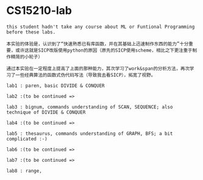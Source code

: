 # CS15210-lab
    this student hadn't take any course about ML or Funtional Programming before these labs.
    
    本实验的体验是，认识到了“快速熟悉已有库函数，并在其基础上迅速制作东西的能力”十分重要，或许这就是SICP改版使用python的原因（原先的SICP使用scheme，相比之下更注重于制作精简的小轮子）
    
    通过本实验在一定程度上提高了上面的那种能力，其次学习了work&span的分析方法，再次学习了一些经典算法的函数式伪代码写法（导致我去看SICP），拓宽了视野。
    
    lab1 : paren, basic DIVIDE & CONQUER
    
    lab2 :(to be continued =>
    
    lab3 : bignum, commands understanding of SCAN, SEQUENCE; also technique of DIVIDE & CONQUER
    
    lab4 :(to be continued =>
    
    lab5 : thesaurus, commands understanding of GRAPH, BFS; a bit complicated :-)
    
    lab6 :(to be continued =>
    
    lab7 :(to be continued =>
    
    lab8 : range,
